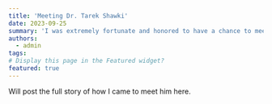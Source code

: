 ```yaml
---
title: 'Meeting Dr. Tarek Shawki'
date: 2023-09-25
summary: 'I was extremely fortunate and honored to have a chance to meet and talk with the AUC’s Counselor and former Minister of Higher Education, H.E. Dr. Tarek Shawki. A pioneer in education and a visionary!'
authors:
  - admin
tags: 
# Display this page in the Featured widget?
featured: true
---
```


Will post the full story of how I came to meet him here.